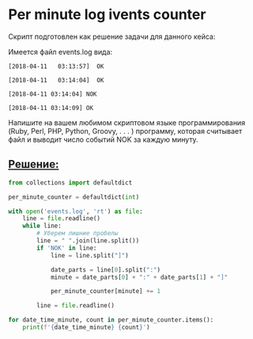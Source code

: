 # Per minute log ivents counter

Скрипт подготовлен как решение задачи для данного кейса:

Имеется файл events.log вида:    
```text
[2018-04-11   03:13:57]  OK

[2018-04-11   03:14:04]  OK

[2018-04-11 03:14:04] NOK

[2018-04-11 03:14:09] OK
```

Напишите на вашем любимом скриптовом языке программирования (Ruby, Perl, PHP, Python, Groovy, . . . )  программу, которая считывает файл и выводит число событий NOK за каждую минуту.

## [Решение:](main.py)
```python
from collections import defaultdict

per_minute_counter = defaultdict(int)

with open('events.log', 'rt') as file:
    line = file.readline()
    while line:
        # Уберем лишние пробелы
        line = " ".join(line.split())
        if 'NOK' in line:
            line = line.split("]")

            date_parts = line[0].split(":")
            minute = date_parts[0] + ":" + date_parts[1] + "]"

            per_minute_counter[minute] += 1

        line = file.readline()

for date_time_minute, count in per_minute_counter.items():
    print(f'{date_time_minute} {count}')
```
